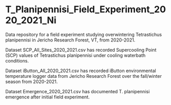 # T_Planipennisi_Field_Experiment_2020_2021_Ni
Data repository for a field experiment studying overwintering Tetrastichus planipennisi in Jericho Research Forest, VT, from 2020-2021. 

Dataset SCP_All_Sites_2020_2021.csv has recorded Supercooling Point (SCP) values of Tetrastichus planipennisi under cooling waterbath conditions. 

Dataset iButton_All_2020_2021.csv has recorded iButton environmental temperature logger data from Jericho Research Forest over the fall/winter season from 2020-2021. 

Dataset Emergence_2020_2021.csv has documented T. planipennisi emergence after initial field experiment. 

